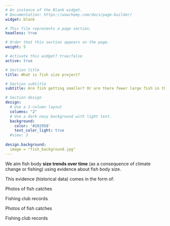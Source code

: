 ```yaml
---
# An instance of the Blank widget.
# Documentation: https://wowchemy.com/docs/page-builder/
widget: blank

# This file represents a page section.
headless: true

# Order that this section appears on the page.
weight: 5

# Activate this widget? true/false
active: true

# Section title
title: What is fish size project?

# Section subtitle
subtitle: Are fish getting smaller? Or are there fewer large fish in the sea?

# Section design
design:
  # Use a 1-column layout
  columns: "2"
  # Use a dark navy background with light text.
  background:
    color: '#202958'
    text_color_light: true
  #view: 3
  
design.background:
  image = "fish_background.jpg"
---
```


We aim fish body **size trends over time** (as a consequence of climate change or fishing) using evidence about fish body size. ​

This evidence (historical data) comes in the form of:​

Photos of fish catches​

Fishing club records​

Photos of fish catches​

Fishing club records
